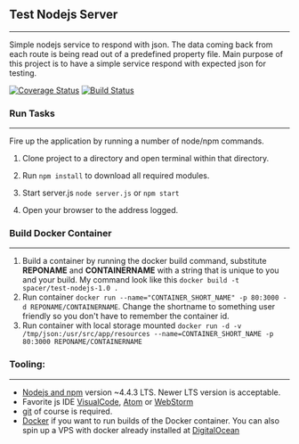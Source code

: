 ## Test Nodejs Server
---

 Simple nodejs service to respond with json. The data coming back from each route is being read out of a predefined property file. Main purpose of this project is to have a simple service respond with expected json for testing.

[![Coverage Status](https://coveralls.io/repos/github/BondAnthony/nodetester/badge.svg?branch=master)](https://coveralls.io/github/BondAnthony/nodetester?branch=master)
[![Build Status](https://travis-ci.org/BondAnthony/nodetester.svg?branch=master)](https://travis-ci.org/BondAnthony/nodetester)

### Run Tasks
---

Fire up the application by running a number of node/npm commands.

1. Clone project to a directory and open terminal within that directory.

2. Run `npm install` to download all required modules.

3. Start server.js `node server.js` or `npm start`

4. Open your browser to the address logged.

### Build Docker Container
---

1. Build a container by running the docker build command, substitute **REPONAME** and **CONTAINERNAME** with a string that is unique to you and your build. My command look like this `docker build -t spacer/test-nodejs-1.0 .`
2. Run container `docker run --name="CONTAINER_SHORT_NAME" -p 80:3000 -d REPONAME/CONTAINERNAME`. Change the shortname to something user friendly so you don't have to remember the container id.
3. Run container with local storage mounted `docker run -d -v /tmp/json:/usr/src/app/resources --name=CONTAINER_SHORT_NAME -p 80:3000 REPONAME/CONTAINERNAME`


### Tooling:
---

* [Nodejs and npm](https://nodejs.org/en/) version ~4.4.3 LTS. Newer LTS version is acceptable.
* Favorite js IDE [VisualCode](https://code.visualstudio.com), [Atom](https://atom.io) or [WebStorm](https://www.jetbrains.com/webstorm/?fromMenu)
* [git](https://git-scm.com) of course is required.
* [Docker](https://www.docker.com) if you want to run builds of the Docker container. You can also spin up a VPS with docker already installed at [DigitalOcean](https://m.do.co/c/d5e5957d1fd0)
